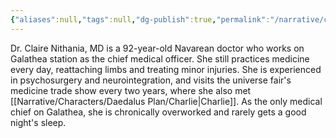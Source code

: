 ```yaml
---
{"aliases":null,"tags":null,"dg-publish":true,"permalink":"/narrative/characters/daedalus-plan/dr-claire/","dgPassFrontmatter":true}
---
```


Dr. Claire Nithania, MD is a 92-year-old Navarean doctor who works on Galathea station as the chief medical officer. She still practices medicine every day, reattaching limbs and treating minor injuries. She is experienced in psychosurgery and neurointegration, and visits the universe fair's medicine trade show every two years, where she also met [[Narrative/Characters/Daedalus Plan/Charlie\|Charlie]]. As the only medical chief on Galathea, she is chronically overworked and rarely gets a good night's sleep.